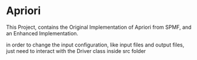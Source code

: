 # Apriori

This Project, contains the Original Implementation of Apriori from SPMF,
and an Enhanced Implementation.

in order to change the input configuration, like input files and output files, just
need to interact with the Driver class inside src folder
